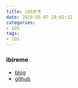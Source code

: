 ```yaml
---
title: iOS大牛
date: 2019-05-07 18:02:32
categories:
- iOS
tags: 
- iOS
---
```


### ibireme
* [blog](http://blog.ibireme.com)
* [github](https://github.com/ibireme)
